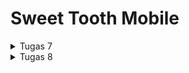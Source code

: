 # Sweet Tooth Mobile

<details>
  <summary>Tugas 7</summary>

# TUGAS 7
## 1. **Jelaskan apa yang dimaksud dengan *stateless widget* dan *stateful widget*, dan jelaskan perbedaan dari keduanya.**  
Jawaban:  
*Stateless widget* adalah jenis widget yang tampilannya tidak berubah selama aplikasi berjalan karena tidak mempunyai state yang berubah-ubah. Sedangkan *stateful widget* mempunyai state internal yang bisa berubah, memungkinkan widget untuk memperbarui tampilan jika terjadi perubahan pada data. Perbedaan utama antara keduanya adalah bahwa *stateful widget* dapat menyesuaikan dan memperbarui UI berdasarkan perubahan data, sedangkan *stateless widget* tidak memiliki kemampuan tersebut.

## 2. **Sebutkan widget apa saja yang kamu gunakan pada proyek ini dan jelaskan fungsinya.**  
Jawaban:  
Dalam kode saya, saya menggunakan beberapa widget:  
- Scaffold: Menyediakan struktur dasar aplikasi dengan AppBar dan body.
- AppBar: Menampilkan bar di bagian atas aplikasi yang berisi judul.
- Padding: Memberikan jarak di sekitar widget anaknya.
- Column: Menyusun widget secara vertikal.
- Row: Menyusun widget secara horizontal.
- Icon: Menampilkan ikon.
- SnackBar: Menampilkan pesan sementara di bagian bawah layar.
- Card: Menampilkan kotak dengan sudut melengkung dan bayangan, digunakan dalam InfoCard.
- Container: Membungkus widget lain dan memungkinkan pengaturan ukuran, padding, dan dekorasi.
- Text: Menampilkan teks di layar.
- SizedBox: Memberikan jarak vertikal antara widget.
- Center: Menempatkan widget di tengah parent-nya.
- GridView.count: Menampilkan widget dalam bentuk grid dengan jumlah kolom tertentu.
- Material: Menyediakan efek material seperti bayangan dan warna latar belakang.
- InkWell: Menangani interaksi sentuhan pada widget dan memberikan efek ripple.

## 3. **Apa fungsi dari `setState()`? Jelaskan variabel apa saja yang dapat terdampak dengan fungsi tersebut.**  
Jawaban:  
Fungsi `setState()` digunakan di dalam *stateful widget* untuk memberitahu Flutter bahwa state internal widget telah berubah, yang memerlukan pembangunan ulang UI untuk memperbarui tampilan sesuai dengan data terkini. Fungsi ini mempengaruhi semua variabel state yang ditentukan dalam kelas State. Namun, dalam kode yang menggunakan *stateless widget*, fungsi `setState()` tidak relevan karena widget tersebut tidak memiliki state yang bisa berubah.

## 4. **Jelaskan perbedaan antara `const` dengan `final`.**  
Jawaban:  
`const`: Digunakan untuk mendeklarasikan nilai yang konstan yang harus ditetapkan sebelum program dijalankan dan tidak dapat diubah setelahnya. Nilai konstan ini diinisialisasi pada waktu kompilasi dan bersifat *immutable*.  
`final`: Digunakan untuk variabel yang nilainya hanya boleh diatur sekali dan tidak bisa diubah setelah diinisialisasi. Variabel jenis ini bisa mendapatkan nilainya pada saat *runtime*, tidak terbatas pada waktu kompilasi saja.  

## 5. **Jelaskan bagaimana cara kamu mengimplementasikan checklist-checklist di atas.**  
Jawaban:  
1. Menginstall semua yang diperlukan seperti Dart dan Flutter
2. Membuat proyek Flutter baru dengan command `flutter create e_commerce`
3. Merapikan kode dengan memindahkan beberapa potongan kode ke dalam file `menu.dart` yang saya buat.
4. Membuat tiga tombol sederhana dengan ikon dan teks untuk **Lihat Daftar Candy**, **Tambah Candy**, dan **Logout** dengan menggunakan kelas ItemHomepage yang mendefinisikan nama, ikon, dan warna tombol.  
    ```dart
    final List<ItemHomepage> items = [
        ItemHomepage("Lihat Daftar Candy", Icons.list, Colors.blue),
        ItemHomepage("Tambah Candy", Icons.add, Colors.green),
        ItemHomepage("Logout", Icons.logout, Colors.red),
    ];`
5. Mengimplementasikan warna latar belakang yang berbeda untuk setiap tombol melaui properti color pada setiap item dalam list serta menampilkan `Snackbar` saat tombol ditekan.
    ```dart
    return Material(
      color: item.color,  // Gunakan warna dari item
      borderRadius: BorderRadius.circular(12),
      child: InkWell(
        onTap: () {
          ScaffoldMessenger.of(context)
            ..hideCurrentSnackBar()
            ..showSnackBar(
              SnackBar(content: Text("Kamu telah menekan tombol ${item.name}!"))
            );
        },`
</details>

<details>
  <summary>Tugas 8</summary>

# TUGAS 8
## 1. **Apa kegunaan const di Flutter? Jelaskan apa keuntungan ketika menggunakan const pada kode Flutter. Kapan sebaiknya kita menggunakan const, dan kapan sebaiknya tidak digunakan?**  
Jawaban:  
Dalam Flutter, `const` digunakan untuk membuat objek yang tidak bisa diubah dan dijadikan konstanta sejak saat kompilasi, bukan ketika aplikasi sedang berjalan. Ini membantu menghemat memori karena Flutter tidak perlu membuat objek itu lagi setiap kali ada pembaruan tampilan. Menggunakan `const` bisa meningkatkan kinerja karena objek tersebut hanya dibuat satu kali. Biasanya `const` cocok untuk widget yang isi atau bentuknya tetap, seperti teks dan ikon yang tidak berubah, atau elemen yang sering muncul dengan nilai yang sama, seperti warna atau ukuran tepi. Tapi, sebaiknya tidak pakai `const` untuk widget yang isinya berubah-ubah tergantung kondisi atau state.  

## 2. **Jelaskan dan bandingkan penggunaan Column dan Row pada Flutter. Berikan contoh implementasi dari masing-masing layout widget ini!**  
Jawaban:  
- Column: Menyusun widget secara vertikal (dari atas ke bawah). Biasanya digunakan untuk menumpuk elemen dalam satu kolom di layar. Contoh implementasi:
  ```dart
  Column(
    children: [
      Text("Item 1"),
      Text("Item 2"),
    ],
  );
  ```
- Row: Menyusun widget secara horizontal (dari kiri ke kanan). Digunakan untuk menempatkan elemen-elemen secara berdampingan. Contoh implementasi:
  ```dart
  Row(
    children: [
      Icon(Icons.star),
      Text("Rating"),
    ],
  );
  ```

## 3. **Sebutkan apa saja elemen input yang kamu gunakan pada halaman form yang kamu buat pada tugas kali ini. Apakah terdapat elemen input Flutter lain yang tidak kamu gunakan pada tugas ini? Jelaskan!** 
Jawaban:  
Elemen input yang digunakan pada halaman form:
`TextFormField`: Untuk mengisi data teks pada formulir seperti Candy, Price, dan Description.

Elemen input Flutter lain yang tidak digunakan pada tugas ini:  
`Checkbox`: Untuk memilih antara dua opsi (on/off).
`Switch`: Untuk opsi aktif/non-aktif dalam bentuk saklar.
`Slider`: Untuk memilih nilai dalam rentang tertentu.
`DropdownButton`: Untuk memilih satu dari beberapa opsi dalam bentuk dropdown.
`DatePicker/TimePicker`: Untuk memilih tanggal atau waktu, yang biasanya digunakan pada aplikasi dengan data waktu.
`Radio`: Untuk memilih salah satu dari beberapa opsi.

## 4. **Bagaimana cara kamu mengatur tema (theme) dalam aplikasi Flutter agar aplikasi yang dibuat konsisten? Apakah kamu mengimplementasikan tema pada aplikasi yang kamu buat?** 
Jawaban:  
Untuk mengatur tema secara konsisten, Flutter menyediakan `ThemeData` pada `MaterialApp`. Dengan `ThemeData`, kita bisa mendefinisikan warna, font, dan gaya yang akan diterapkan di seluruh aplikasi. Pada aplikasi yang saya buat, saya menggunakan `ThemeData` untuk mengatur skema warna utama agar seragam dan konsisten di setiap halaman. Ini implementasinya dalam kode saya (pada `main.dart`):  
```dart
@override
Widget build(BuildContext context) {
  return MaterialApp(
    title: 'Flutter Demo',
    theme: ThemeData(
      colorScheme: ColorScheme.fromSwatch(
            primarySwatch: Colors.pink,
      ).copyWith(secondary: Colors.pink[400]),
      useMaterial3: true,
    ),
    home: MyHomePage(),
  );
}
```

## 5. **Bagaimana cara kamu menangani navigasi dalam aplikasi dengan banyak halaman pada Flutter?** 
Jawaban:  
Untuk menangani navigasi dalam aplikasi Flutter dengan banyak halaman, saya menggunakan beberapa pendekatan. Salah satu cara dasarnya adalah menggunakan `Navigator` dan `MaterialPageRoute` di mana `Navigator.push()` digunakan untuk membuka halaman baru, sementara `Navigator.pop()` digunakan untuk kembali ke halaman sebelumnya. Saya juga menggunakan `Navigator.pushReplacement()` menggantikan halaman saat ini dengan halaman baru.
</details>